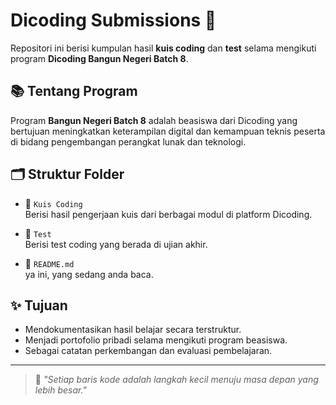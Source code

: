 # Dicoding Submissions 🧠

Repositori ini berisi kumpulan hasil **kuis coding** dan **test** selama mengikuti program **Dicoding Bangun Negeri Batch 8**.

## 📚 Tentang Program
Program **Bangun Negeri Batch 8** adalah beasiswa dari Dicoding yang bertujuan meningkatkan keterampilan digital dan kemampuan teknis peserta di bidang pengembangan perangkat lunak dan teknologi.

## 🗂️ Struktur Folder

- 📂 `Kuis Coding`  
  Berisi hasil pengerjaan kuis dari berbagai modul di platform Dicoding.

- 📂 `Test`  
  Berisi test coding yang berada di ujian akhir.

- 📄 `README.md`  
  ya ini, yang sedang anda baca.

## ✨ Tujuan

- Mendokumentasikan hasil belajar secara terstruktur.
- Menjadi portofolio pribadi selama mengikuti program beasiswa.
- Sebagai catatan perkembangan dan evaluasi pembelajaran.

---

> 📝 *"Setiap baris kode adalah langkah kecil menuju masa depan yang lebih besar."*

